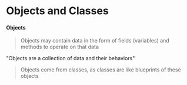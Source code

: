 # Objects and Classes

#### Objects
> Objects may contain data in the form of fields (variables) and methods to operate on that data

"Objects are a collection of data and their behaviors"

> Objects come from classes, as classes are like blueprints of these objects 